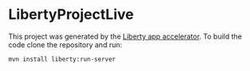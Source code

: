 # LibertyProjectLive

This project was generated by the [Liberty app accelerator](https://liberty-app-accelerator.wasdev.developer.ibm.com/start/api/). To build the code clone the repository and run:

```
mvn install liberty:run-server
```